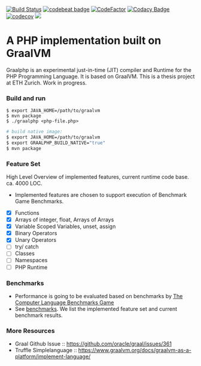 [![Build Status](https://travis-ci.com/abertschi/graalphp.svg?branch=master)](https://travis-ci.com/abertschi/graalphp)
[![codebeat badge](https://codebeat.co/badges/2fc3ffd8-52b2-493b-a7fd-7f0faebe8c78)](https://codebeat.co/projects/github-com-abertschi-graalphp-master)
[![CodeFactor](https://www.codefactor.io/repository/github/abertschi/graalphp/badge)](https://www.codefactor.io/repository/github/abertschi/graalphp)
[![Codacy Badge](https://api.codacy.com/project/badge/Grade/0f1a558135e241aeb94b650db93ff714)](https://www.codacy.com/manual/abertschi/graalphp?utm_source=github.com&amp;utm_medium=referral&amp;utm_content=abertschi/graalphp&amp;utm_campaign=Badge_Grade)
[![codecov](https://codecov.io/gh/abertschi/graalphp/branch/master/graph/badge.svg)](https://codecov.io/gh/abertschi/graalphp)
[![](https://img.shields.io/github/last-commit/abertschi/graalphp)]()

# A PHP implementation built on GraalVM
Graalphp is an experimental just-in-time (JIT) compiler and Runtime for the PHP
Programming Language. It is based on GraalVM. This is a thesis project at ETH Zurich. Work in progress.

### Build and run
```shell
$ export JAVA_HOME=/path/to/graalvm
$ mvn package
$ ./graalphp <php-file.php>
```

```sh
# build native image:
$ export JAVA_HOME=/path/to/graalvm
$ export GRAALPHP_BUILD_NATIVE="true"
$ mvn package
```

### Feature Set
High Level Overview of implemented features, current runtime code base. ca. 4000 LOC.

- Implemented features are chosen to support execution of Benchmark Game Benchmarks.

+ [x] Functions
+ [X] Arrays of integer, float, Arrays of Arrays
+ [X] Variable Scoped Variables, unset, assign
+ [X] Binary Operators
+ [X] Unary Operators
+ [ ] try/ catch
+ [ ] Classes
+ [ ] Namespaces
+ [ ] PHP Runtime

### Benchmarks
- Performance is going to be evaluated based on benchmarks by [The Computer Language
Benchmarks Game](https://benchmarksgame-team.pages.debian.net/benchmarksgame/index.html)
- See [benchmarks](https://github.com/abertschi/graalphp/tree/feature/benchmark-scripts/docs/benchmarks). We list the implemented feature set and current benchmark results. 

### More Resources
- Graal Github Issue :: https://github.com/oracle/graal/issues/361
- Truffle Simplelanguage :: https://www.graalvm.org/docs/graalvm-as-a-platform/implement-language/
